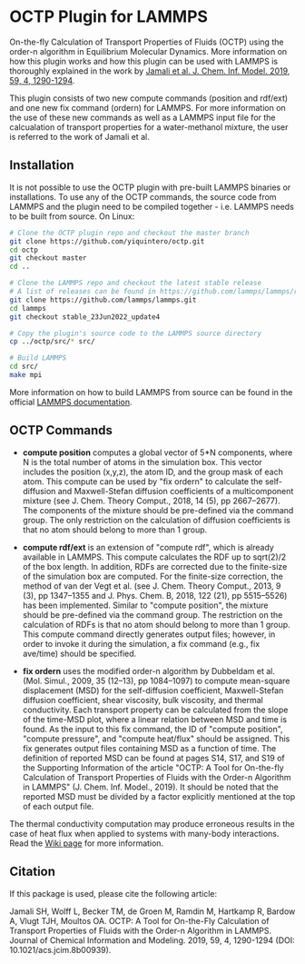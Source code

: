 # OCTP Plugin for LAMMPS

On-the-fly Calculation of Transport Properties of Fluids (OCTP) using the order-n algorithm in Equilibrium Molecular Dynamics. More information on how this plugin works and how this plugin can be used with LAMMPS is thoroughly explained in the work by [Jamali et al. J. Chem. Inf. Model. 2019, 59, 4, 1290-1294](https://pubs.acs.org/doi/10.1021/acs.jcim.8b00939). 

This plugin consists of two new compute commands (position and rdf/ext) and one new fix command (ordern) for LAMMPS. For more information on the use of these new commands as well as a LAMMPS input file for the calcualation of transport properties for a water-methanol mixture, the user is referred to the work of Jamali et al. 

## Installation

It is not possible to use the OCTP plugin with pre-built LAMMPS binaries or installations. To use any of the OCTP commands, the source code from LAMMPS and the plugin need to be compiled together - i.e. LAMMPS needs to be built from source. On Linux:

```bash
# Clone the OCTP plugin repo and checkout the master branch
git clone https://github.com/yiquintero/octp.git
cd octp
git checkout master
cd ..

# Clone the LAMMPS repo and checkout the latest stable release
# A list of releases can be found in https://github.com/lammps/lammps/releases
git clone https://github.com/lammps/lammps.git
cd lammps
git checkout stable_23Jun2022_update4

# Copy the plugin's source code to the LAMMPS source directory
cp ../octp/src/* src/

# Build LAMMPS
cd src/
make mpi
```

More information on how to build LAMMPS from source can be found in the official [LAMMPS documentation](https://docs.lammps.org/Build.html).

## OCTP Commands

- **compute position** computes a global vector of 5*N components, where N is the total number of atoms in the simulation box. This vector includes the position (x,y,z), the atom ID, and the group mask of each atom. This compute can be used by "fix ordern" to calculate the self-diffusion and Maxwell-Stefan diffusion coefficients of a multicomponent mixture (see J. Chem. Theory Comput., 2018, 14 (5), pp 2667–2677). The components of the mixture should be pre-defined via the command group. The only restriction on the calculation of diffusion coefficients is that no atom should belong to more than 1 group. 

- **compute rdf/ext** is an extension of "compute rdf", which is already available in LAMMPS. This compute calculates the RDF up to sqrt(2)/2 of the box length. In addition, RDFs are corrected due to the finite-size of the simulation box are computed. For the finite-size correction, the method of van der Vegt et al. (see J. Chem. Theory Comput., 2013, 9 (3), pp 1347–1355 and J. Phys. Chem. B, 2018, 122 (21), pp 5515–5526) has been implemented. Similar to "compute position", the mixture should be pre-defined via the command group. The restriction on the calculation of RDFs is that no atom should belong to more than 1 group. This compute command directly generates output files; however, in order to invoke it during the simulation, a fix command (e.g., fix ave/time) should be specified.

- **fix ordern** uses the modified order-n algorithm by Dubbeldam et al. (Mol. Simul., 2009, 35 (12–13), pp 1084–1097) to compute mean-square displacement (MSD) for the self-diffusion coefficient, Maxwell-Stefan diffusion coefficient, shear viscosity, bulk viscosity, and thermal conductivity. Each transport property can be calculated from the slope of the time-MSD plot, where a linear relation between MSD and time is found. As the input to this fix command, the ID of "compute position", "compute pressure", and "compute heat/flux" should be assigned. This fix generates output files containing MSD as a function of time. The definition of reported MSD can be found at pages S14, S17, and S19 of the Supporting Information of the article "OCTP: A Tool for On-the-fly Calculation of Transport Properties of Fluids with the Order-n Algorithm in LAMMPS" (J. Chem. Inf. Model., 2019). It should be noted that the reported MSD must be divided by a factor explicitly mentioned at the top of each output file.

The thermal conductivity computation may produce erroneous results in the case of heat flux when applied to systems with many-body interactions. Read the [Wiki page](https://github.com/yiquintero/octp/wiki/Thermal-Conductivity-Computation) for more information.

## Citation

If this package is used, please cite the following article:

Jamali SH, Wolff L, Becker TM, de Groen M, Ramdin M, Hartkamp R, Bardow A, Vlugt TJH, Moultos OA. OCTP: A Tool for On-the-Fly Calculation of Transport Properties of Fluids with the Order-n Algorithm in LAMMPS. Journal of Chemical Information and Modeling. 2019, 59, 4, 1290-1294 (DOI: 10.1021/acs.jcim.8b00939).